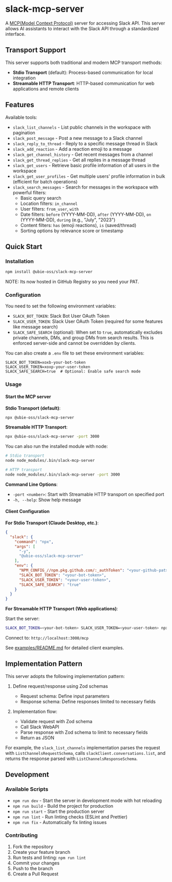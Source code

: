 # slack-mcp-server

A [MCP(Model Context Protocol)](https://www.anthropic.com/news/model-context-protocol) server for accessing Slack API. This server allows AI assistants to interact with the Slack API through a standardized interface.

## Transport Support

This server supports both traditional and modern MCP transport methods:

- **Stdio Transport** (default): Process-based communication for local integration
- **Streamable HTTP Transport**: HTTP-based communication for web applications and remote clients

## Features

Available tools:

- `slack_list_channels` - List public channels in the workspace with pagination
- `slack_post_message` - Post a new message to a Slack channel
- `slack_reply_to_thread` - Reply to a specific message thread in Slack
- `slack_add_reaction` - Add a reaction emoji to a message
- `slack_get_channel_history` - Get recent messages from a channel
- `slack_get_thread_replies` - Get all replies in a message thread
- `slack_get_users` - Retrieve basic profile information of all users in the workspace
- `slack_get_user_profiles` - Get multiple users' profile information in bulk (efficient for batch operations)
- `slack_search_messages` - Search for messages in the workspace with powerful filters:
  - Basic query search
  - Location filters: `in_channel`
  - User filters: `from_user`, `with`
  - Date filters: `before` (YYYY-MM-DD), `after` (YYYY-MM-DD), `on` (YYYY-MM-DD), `during` (e.g., "July", "2023")
  - Content filters: `has` (emoji reactions), `is` (saved/thread)
  - Sorting options by relevance score or timestamp

## Quick Start

### Installation

```bash
npm install @ubie-oss/slack-mcp-server
```

NOTE: Its now hosted in GitHub Registry so you need your PAT.

### Configuration

You need to set the following environment variables:

- `SLACK_BOT_TOKEN`: Slack Bot User OAuth Token
- `SLACK_USER_TOKEN`: Slack User OAuth Token (required for some features like message search)
- `SLACK_SAFE_SEARCH` (optional): When set to `true`, automatically excludes private channels, DMs, and group DMs from search results. This is enforced server-side and cannot be overridden by clients.

You can also create a `.env` file to set these environment variables:

```
SLACK_BOT_TOKEN=xoxb-your-bot-token
SLACK_USER_TOKEN=xoxp-your-user-token
SLACK_SAFE_SEARCH=true  # Optional: Enable safe search mode
```

### Usage

#### Start the MCP server

**Stdio Transport (default)**:
```bash
npx @ubie-oss/slack-mcp-server
```

**Streamable HTTP Transport**:
```bash
npx @ubie-oss/slack-mcp-server -port 3000
```

You can also run the installed module with node:
```bash
# Stdio transport
node node_modules/.bin/slack-mcp-server

# HTTP transport  
node node_modules/.bin/slack-mcp-server -port 3000
```

**Command Line Options**:
- `-port <number>`: Start with Streamable HTTP transport on specified port
- `-h, --help`: Show help message

#### Client Configuration

**For Stdio Transport (Claude Desktop, etc.)**:

```json
{
  "slack": {
    "command": "npx",
    "args": [
      "-y",
      "@ubie-oss/slack-mcp-server"
    ],
    "env": {
      "NPM_CONFIG_//npm.pkg.github.com/:_authToken": "<your-github-pat>",
      "SLACK_BOT_TOKEN": "<your-bot-token>",
      "SLACK_USER_TOKEN": "<your-user-token>",
      "SLACK_SAFE_SEARCH": "true"
    }
  }
}
```

**For Streamable HTTP Transport (Web applications)**:

Start the server:
```bash
SLACK_BOT_TOKEN=<your-bot-token> SLACK_USER_TOKEN=<your-user-token> npx @ubie-oss/slack-mcp-server -port 3000
```

Connect to: `http://localhost:3000/mcp`

See [examples/README.md](examples/README.md) for detailed client examples.

## Implementation Pattern

This server adopts the following implementation pattern:

1. Define request/response using Zod schemas
   - Request schema: Define input parameters
   - Response schema: Define responses limited to necessary fields

2. Implementation flow:
   - Validate request with Zod schema
   - Call Slack WebAPI
   - Parse response with Zod schema to limit to necessary fields
   - Return as JSON

For example, the `slack_list_channels` implementation parses the request with `ListChannelsRequestSchema`, calls `slackClient.conversations.list`, and returns the response parsed with `ListChannelsResponseSchema`.

## Development

### Available Scripts

- `npm run dev` - Start the server in development mode with hot reloading
- `npm run build` - Build the project for production
- `npm run start` - Start the production server
- `npm run lint` - Run linting checks (ESLint and Prettier)
- `npm run fix` - Automatically fix linting issues

### Contributing

1. Fork the repository
2. Create your feature branch
3. Run tests and linting: `npm run lint`
4. Commit your changes
5. Push to the branch
6. Create a Pull Request
